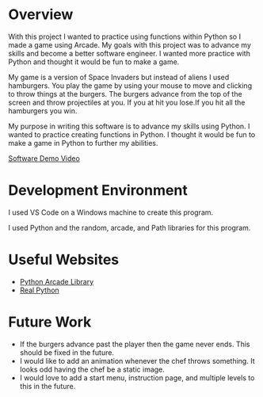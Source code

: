 # Overview

With this project I wanted to practice using functions within Python so I made a game using Arcade. 
My goals with this project was to advance my skills and become a better software engineer. I wanted more practice with Python and thought it would be fun to make a game.

My game is a version of Space Invaders but instead of aliens I used hamburgers. You play the game by using your mouse to move and clicking to throw things at the burgers. 
The burgers advance from the top of the screen and throw projectiles at you. If you at hit you lose.If you hit all the hamburgers you win.

My purpose in writing this software is to advance my skills using Python. I wanted to practice creating functions in Python. I thought it would be fun to make a game 
in Python to further my abilities.

[Software Demo Video](https://www.youtube.com/watch?v=cfxUYQBJNuoe)

# Development Environment

I used VS Code on a Windows machine to create this program. 

I used Python and the random, arcade, and Path libraries for this program.

# Useful Websites

* [Python Arcade Library](https://api.arcade.academy/en/latest/)
* [Real Python](https://realpython.com/arcade-python-game-framework/)

# Future Work

* If the burgers advance past the player then the game never ends. This should be fixed in the future.
* I would like to add an animation whenever the chef throws something. It looks odd having the chef be a static image.
* I would love to add a start menu, instruction page, and multiple levels to this in the future.
